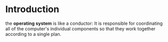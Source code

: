 Introduction
=============
the **operating system** is like a conductor: It is responsible for coordinating all of the computer's individual components so that they work together according to a single plan.

